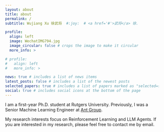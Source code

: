 ```yaml
---
layout: about
title: about
permalink: /
subtitle: Wujiang Xu 徐武将  #:joy:  # <a href='#'>武将</a> 徐.

profile:
  align: left
  image: WechatIMG794.jpg
  image_circular: false # crops the image to make it circular
  more_info: >

# profile:
#   align: left
#   more_info: >

news: true # includes a list of news items
latest_posts: false # includes a list of the newest posts
selected_papers: true # includes a list of papers marked as "selected={true}"
social: true # includes social icons at the bottom of the page
---
```

I am a first-year Ph.D. student at Rutgers University. Previously, I was a Senior Machine Learning Engineer at [Ant Group](https://www.antgroup.com/en).

My research interests focus on Reinforcement Learning and LLM Agents. If you are interested in my research, please feel free to contact me by email.

<!-- Write your biography here. Tell the world about yourself. Link to your favorite [subreddit](http://reddit.com). You can put a picture in, too. The code is already in, just name your picture `prof_pic.jpg` and put it in the `img/` folder.

Put your address / P.O. box / other info right below your picture. You can also disable any of these elements by editing `profile` property of the YAML header of your `_pages/about.md`. Edit `_bibliography/papers.bib` and Jekyll will render your [publications page](/al-folio/publications/) automatically.

Link to your social media connections, too. This theme is set up to use [Font Awesome icons](https://fontawesome.com/) and [Academicons](https://jpswalsh.github.io/academicons/), like the ones below. Add your Facebook, Twitter, LinkedIn, Google Scholar, or just disable all of them. -->
